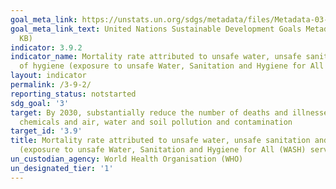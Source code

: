 ```yaml
---
goal_meta_link: https://unstats.un.org/sdgs/metadata/files/Metadata-03-09-02.pdf
goal_meta_link_text: United Nations Sustainable Development Goals Metadata (PDF 215
  KB)
indicator: 3.9.2
indicator_name: Mortality rate attributed to unsafe water, unsafe sanitation and lack
  of hygiene (exposure to unsafe Water, Sanitation and Hygiene for All (WASH) services)
layout: indicator
permalink: /3-9-2/
reporting_status: notstarted
sdg_goal: '3'
target: By 2030, substantially reduce the number of deaths and illnesses from hazardous
  chemicals and air, water and soil pollution and contamination
target_id: '3.9'
title: Mortality rate attributed to unsafe water, unsafe sanitation and lack of hygiene
  (exposure to unsafe Water, Sanitation and Hygiene for All (WASH) services)
un_custodian_agency: World Health Organisation (WHO)
un_designated_tier: '1'
---
```

